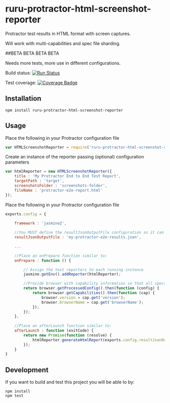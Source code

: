 # ruru-protractor-html-screenshot-reporter
Protractor test results in HTML format with screen captures. 

Will work with multi-capabilities and spec file sharding.

##BETA BETA BETA BETA

Needs more tests, more use in different configurations.

Build status: [![Run Status](https://api.shippable.com/projects/5c241f5787b5930700be968d/badge?branch=master)](https://api.shippable.com/projects/5c241f5787b5930700be968d/badge?branch=master)

Test coverage: [![Coverage Badge](https://api.shippable.com/projects/5c241f5787b5930700be968d/coverageBadge?branch=master)](https://api.shippable.com/projects/5c241f5787b5930700be968d/coverageBadge?branch=master)

## Installation
`npm install ruru-protractor-html-screenshot-reporter`

## Usage
Place the following in your Protractor configuration file
```javascript
var HTMLScreenshotReporter = require('ruru-protractor-html-screenshot-reporter');
```
Create an instance of the reporter passing (optional) configuration parameters
```javascript
var htmlReporter = new HTMLScreenshotReporter({
	title : 'My Protractor End to End Test Report',
	targetPath : 'target',
	screenshotsFolder : 'screenshots-folder',
	fileName : 'protractor-e2e-report.html'
});
```
Place the following in your Protractor configuration file
```javascript
exports.config = {

	framework : 'jasmine2',
	
	//You MUST define the resultJsonOutputFile configuration so it can be post processed
	resultJsonOutputFile : 'my-protractor-e2e-results.json',

	...
	
	//Place an onPrepare function similar to:
	onPrepare : function () {

		// Assign the test reporters to each running instance
		jasmine.getEnv().addReporter(htmlReporter);

		//Provide browser with capability information so that all specs can access it
		return browser.getProcessedConfig().then(function (config) {
			return browser.getCapabilities().then(function (cap) {
				browser.version = cap.get('version');
				browser.browserName = cap.get('browserName');
			});
		});
	},
	
	//Place an afterLaunch function similar to:
	afterLaunch : function (exitCode) {
		return new Promise(function (resolve) {
			htmlReporter.generateHtmlReport(exports.config.resultJsonOutputFile);
		});
	}
}
```

## Development
If you want to build and test this project you will be able to by:
```
npm install
npm test
```
